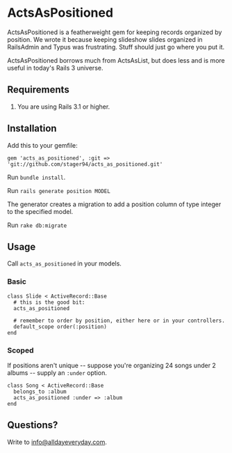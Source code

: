 ActsAsPositioned
================

ActsAsPositioned is a featherweight gem for keeping records organized by position. We wrote it because keeping slideshow slides organized in RailsAdmin and Typus was frustrating. Stuff should just go where you put it.

ActsAsPositioned borrows much from ActsAsList, but does less and is more useful in today's Rails 3 universe.


Requirements
------------

1. You are using Rails 3.1 or higher.


Installation
------------

Add this to your gemfile:

    gem 'acts_as_positioned', :git => 'git://github.com/stager94/acts_as_positioned.git'

Run <code>bundle install</code>.

Run `rails generate position MODEL`

The generator creates a migration to add a position column of type integer to the specified model.

Run `rake db:migrate`


Usage
-----------

Call <code>acts_as_positioned</code> in your models.

### Basic

    class Slide < ActiveRecord::Base
      # this is the good bit:
      acts_as_positioned 

      # remember to order by position, either here or in your controllers.
      default_scope order(:position)
    end


  
### Scoped

If positions aren't unique -- suppose you're organizing 24 songs under 2 albums -- supply an <code>:under</code> option.

    class Song < ActiveRecord::Base
      belongs_to :album  
      acts_as_positioned :under => :album
    end



Questions?
----------
Write to info@alldayeveryday.com.
